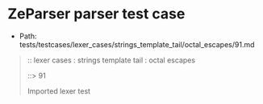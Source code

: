 # ZeParser parser test case

- Path: tests/testcases/lexer_cases/strings_template_tail/octal_escapes/91.md

> :: lexer cases : strings template tail : octal escapes
>
> ::> 91
>
> Imported lexer test
>
> <template tail> FourToSeven OctalDigit eol/eof

## FAIL

## Input

`````js
`${"-->"}\44
`````

## Output

_Note: the whole output block is auto-generated. Manual changes will be overwritten!_

Below follow outputs in four parsing modes: sloppy mode, strict mode script goal, module goal, web compat mode (always sloppy).

Note that the output parts are auto-generated by the test runner to reflect actual result.

### Sloppy mode

Parsed with script goal and as if the code did not start with strict mode header.

`````
throws: Tokenizer error!
    Illegal legacy octal escape in template, where octal escapes are never allowed

`${"-->"}\44
        ^------- error
`````

### Strict mode

Parsed with script goal but as if it was starting with `"use strict"` at the top.

_Output same as sloppy mode._

### Module goal

Parsed with the module goal.

_Output same as sloppy mode._

### Web compat mode

Parsed in sloppy script mode but with the web compat flag enabled.

_Output same as sloppy mode._
